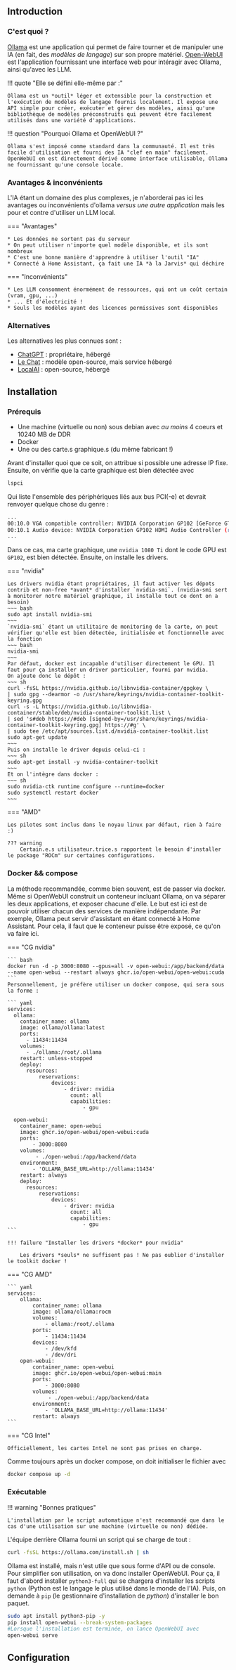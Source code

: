 ## Introduction
### C'est quoi ?

[Ollama](https://ollama.com/) est une application qui permet de faire tourner et de manipuler une IA (en fait, des *modèles de langage*) sur son propre matériel. [Open-WebUI](https://github.com/open-webui/open-webui) est l'application fournissant une interface web pour intéragir avec Ollama, ainsi qu'avec les LLM.

!!! quote "Elle se défini elle-même par :"

    Ollama est un *outil* léger et extensible pour la construction et l'exécution de modèles de langage fournis localement. Il expose une API simple pour créer, exécuter et gérer des modèles, ainsi qu'une bibliothèque de modèles préconstruits qui peuvent être facilement utilisés dans une variété d'applications.

!!! question "Pourquoi Ollama et OpenWebUI ?"

    Ollama s'est imposé comme standard dans la communauté. Il est très facile d'utilisation et fourni des IA "clef en main" facilement. OpenWebUI en est directement dérivé comme interface utilisable, Ollama ne fournissant qu'une console locale.

### Avantages & inconvénients

L'IA étant un domaine des plus complexes, je n'aborderai pas ici les avantages ou inconvénients d'ollama *versus une autre application* mais les pour et contre d'utiliser un LLM local.

=== "Avantages"

    * Les données ne sortent pas du serveur
    * On peut utiliser n'importe quel modèle disponible, et ils sont nombreux
    * C'est une bonne manière d'apprendre à utiliser l'outil "IA"
    * Connecté à Home Assistant, ça fait une IA *à la Jarvis* qui déchire

=== "Inconvénients"

    * Les LLM consomment énormément de ressources, qui ont un coût certain (vram, gpu, ...)
    * ... Et d'électricité !
    * Seuls les modèles ayant des licences permissives sont disponibles

### Alternatives

Les alternatives les plus connues sont :

- [ChatGPT](https://chatgpt.com) : propriétaire, hébergé
- [Le Chat](https://chat.mistral.ai/chat) : modèle open-source, mais service hébergé
- [LocalAI](https://emby.media) : open-source, hébergé
  

## Installation


### Prérequis

- Une machine (virtuelle ou non) sous debian avec *au moins* 4 coeurs et 10240 MB de DDR
- Docker
- Une ou des carte.s graphique.s (du même fabricant !)

Avant d'installer quoi que ce soit, on attribue si possible une adresse IP fixe. Ensuite, on vérifie que la carte graphique est bien détectée avec

``` bash
lspci
```
Qui liste l'ensemble des périphériques liés aux bus PCI(-e) et devrait renvoyer quelque chose du genre :

``` bash
...
00:10.0 VGA compatible controller: NVIDIA Corporation GP102 [GeForce GTX 1080 Ti] (rev a1)
00:10.1 Audio device: NVIDIA Corporation GP102 HDMI Audio Controller (rev a1)
...
```

Dans ce cas, ma carte graphique, une `nvidia 1080 Ti` dont le code GPU est `GP102`, est bien détectée. Ensuite, on installe les drivers.

=== "nvidia"

    Les drivers nvidia étant propriétaires, il faut activer les dépots contrib et non-free *avant* d'installer `nvidia-smi`. (nvidia-smi sert à monitorer notre matériel graphique, il installe tout ce dont on a besoin)
    ~~~ bash
    sudo apt install nvidia-smi
    ~~~
    `nvidia-smi` étant un utilitaire de monitoring de la carte, on peut vérifier qu'elle est bien détectée, initialisée et fonctionnelle avec la fonction
    ~~~ bash
    nvidia-smi
    ~~~
    Par défaut, docker est incapable d'utiliser directement le GPU. Il faut pour ça installer un driver particulier, fourni par nvidia.
    On ajoute donc le dépôt :
    ~~~ sh 
    curl -fsSL https://nvidia.github.io/libnvidia-container/gpgkey \
    | sudo gpg --dearmor -o /usr/share/keyrings/nvidia-container-toolkit-keyring.gpg
    curl -s -L https://nvidia.github.io/libnvidia-container/stable/deb/nvidia-container-toolkit.list \
    | sed 's#deb https://#deb [signed-by=/usr/share/keyrings/nvidia-container-toolkit-keyring.gpg] https://#g' \
    | sudo tee /etc/apt/sources.list.d/nvidia-container-toolkit.list
    sudo apt-get update
    ~~~
    Puis on installe le driver depuis celui-ci :
    ~~~ sh
    sudo apt-get install -y nvidia-container-toolkit
    ~~~
    Et on l'intègre dans docker :
    ~~~ sh
    sudo nvidia-ctk runtime configure --runtime=docker
    sudo systemctl restart docker
    ~~~

=== "AMD"

    Les pilotes sont inclus dans le noyau linux par défaut, rien à faire :)

    ??? warning
        Certain.e.s utilisateur.trice.s rapportent le besoin d'installer le package "ROCm" sur certaines configurations.


### Docker && compose

La méthode recommandée, comme bien souvent, est de passer via docker. Même si OpenWebUI construit un conteneur incluant Ollama, on va séparer les deux applications, et exposer chacune d'elle. Le but est ici est de pouvoir utiliser chacun des services de manière indépendante. Par exemple, Ollama peut servir d'assistant en étant connecté à Home Assistant. Pour cela, il faut que le conteneur puisse être exposé, ce qu'on va faire ici.

=== "CG nvidia"

    ``` bash
    docker run -d -p 3000:8080 --gpus=all -v open-webui:/app/backend/data --name open-webui --restart always ghcr.io/open-webui/open-webui:cuda
    ```
    Personnellement, je préfère utiliser un docker compose, qui sera sous la forme :
    
    ``` yaml
    services:
      ollama:    
        container_name: ollama
        image: ollama/ollama:latest
        ports:
          - 11434:11434
        volumes:
          - ./ollama:/root/.ollama
        restart: unless-stopped
        deploy:
          resources:
              reservations:
                  devices:
                      - driver: nvidia
                        count: all
                        capabilities:
                            - gpu
    
      open-webui:
        container_name: open-webui 
        image: ghcr.io/open-webui/open-webui:cuda
        ports:
            - 3000:8080
        volumes:
             - ./open-webui:/app/backend/data
        environment:
            - 'OLLAMA_BASE_URL=http://ollama:11434'
        restart: always
        deploy:
          resources:
              reservations:
                  devices:
                      - driver: nvidia
                        count: all
                        capabilities:
                            - gpu
    ```
    
    !!! failure "Installer les drivers *docker* pour nvidia"
    
        Les drivers *seuls* ne suffisent pas ! Ne pas oublier d'installer le toolkit docker !

=== "CG AMD"

    ``` yaml
    services:
        ollama:
            container_name: ollama
            image: ollama/ollama:rocm
            volumes:
                - ollama:/root/.ollama
            ports:
                - 11434:11434
            devices:
                - /dev/kfd
                - /dev/dri
        open-webui:
            container_name: open-webui 
            image: ghcr.io/open-webui/open-webui:main
            ports:
                - 3000:8080
            volumes:
                 - ./open-webui:/app/backend/data
            environment:
                - 'OLLAMA_BASE_URL=http://ollama:11434'
            restart: always
    ```
=== "CG Intel"

    Officiellement, les cartes Intel ne sont pas prises en charge.

Comme toujours après un docker compose, on doit initialiser le fichier avec
``` bash
docker compose up -d
```

### Exécutable

!!! warning "Bonnes pratiques"

    L'installation par le script automatique n'est recommandé que dans le cas d'une utilisation sur une machine (virtuelle ou non) dédiée.
    
L'équipe derrière Ollama fourni un script qui se charge de tout :
``` bash
curl -fsSL https://ollama.com/install.sh | sh
```
Ollama est installé, mais n'est utile que sous forme d'API ou de console. Pour simplifier son utilisation, on va donc installer OpenWebUI. Pour ça, il faut d'abord installer `python3-full` qui se chargera d'installer les scripts `python` (Python est le langage le plus utilisé dans le monde de l'IA). Puis, on demande à `pip` (le gestionnaire d'installation de *python*) d'installer le bon paquet.
``` bash
sudo apt install python3-pip -y
pip install open-webui --break-system-packages
#Lorsque l'installation est terminée, on lance OpenWebUI avec
open-webui serve
```

## Configuration


